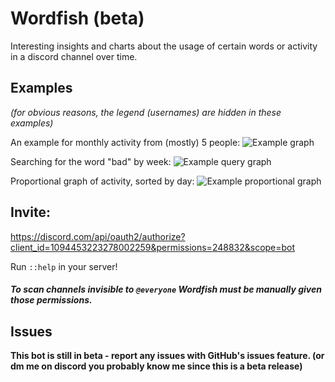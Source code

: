 # Wordfish (beta)

Interesting insights and charts about the usage of certain words or activity in a discord channel over time.

## Examples
*(for obvious reasons, the legend (usernames) are hidden in these examples)*

An example for monthly activity from (mostly) 5 people:
![Example graph](https://i.imgur.com/YeLQDcI.png)

Searching for the word "bad" by week:
![Example query graph](https://i.imgur.com/OqLbR1U.png)

Proportional graph of activity, sorted by day:
![Example proportional graph](https://i.imgur.com/EUGK1xh.png)

## Invite:

https://discord.com/api/oauth2/authorize?client_id=1094453223278002259&permissions=248832&scope=bot

Run `::help` in your server!

#### *To scan channels invisible to `@everyone` Wordfish must be manually given those permissions.*

## Issues

**This bot is still in beta - report any issues with GitHub's issues feature. (or dm me on discord you probably know me since this is a beta release)**